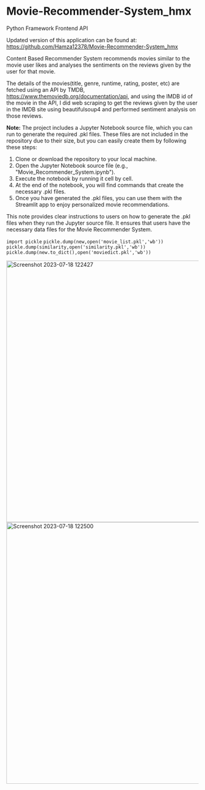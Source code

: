 # Movie-Recommender-System_hmx
Python Framework Frontend API

Updated version of this application can be found at: https://github.com/Hamza12378/Movie-Recommender-System_hmx

Content Based Recommender System recommends movies similar to the movie user likes and analyses the sentiments on the reviews given by the user for that movie.

The details of the movies(title, genre, runtime, rating, poster, etc) are fetched using an API by TMDB, https://www.themoviedb.org/documentation/api, and using the IMDB id of the movie in the API, I did web scraping to get the reviews given by the user in the IMDB site using beautifulsoup4 and performed sentiment analysis on those reviews.

**Note:** The project includes a Jupyter Notebook source file, which you can run to generate the required .pkl files. These files are not included in the repository due to their size, but you can easily create them by following these steps:

1. Clone or download the repository to your local machine.
2. Open the Jupyter Notebook source file (e.g., "Movie_Recommender_System.ipynb").
3. Execute the notebook by running it cell by cell.
4. At the end of the notebook, you will find commands that create the necessary .pkl files.
5. Once you have generated the .pkl files, you can use them with the Streamlit app to enjoy personalized movie recommendations.

This note provides clear instructions to users on how to generate the .pkl files when they run the Jupyter source file. It ensures that users have the necessary data files for the Movie Recommender System.



`import pickle`
`pickle.dump(new,open('movie_list.pkl','wb'))`
`pickle.dump(similarity,open('similarity.pkl','wb'))`
`pickle.dump(new.to_dict(),open('moviedict.pkl','wb'))`





<img width="684" alt="Screenshot 2023-07-18 122427" src="https://github.com/Hamza12378/Movie-Recommender-System_hmx/assets/111439617/35b32b83-7845-45ea-a5d0-e89d2182586d">
<img width="684" alt="Screenshot 2023-07-18 122500" src="https://github.com/Hamza12378/Movie-Recommender-System_hmx/assets/111439617/0fe4f866-6261-48a5-a2a5-40cce14cee31">

